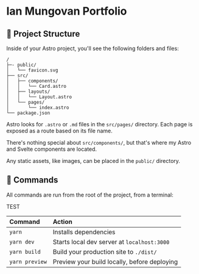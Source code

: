 # Ian Mungovan Portfolio

## 🚀 Project Structure

Inside of your Astro project, you'll see the following folders and files:

```
/
├─- public/
│   └── favicon.svg
├── src/
│   ├── components/
│   │   └── Card.astro
│   ├── layouts/
│   │   └── Layout.astro
│   └── pages/
│       └── index.astro
└── package.json
```

Astro looks for `.astro` or `.md` files in the `src/pages/` directory. Each page is exposed as a route based on its file name.

There's nothing special about `src/components/`, but that's where my Astro and Svelte components are located.

Any static assets, like images, can be placed in the `public/` directory.

## 🧞 Commands

All commands are run from the root of the project, from a terminal:

TEST

| Command        | Action                                       |
| :------------- | :------------------------------------------- |
| `yarn`         | Installs dependencies                        |
| `yarn dev`     | Starts local dev server at `localhost:3000`  |
| `yarn build`   | Build your production site to `./dist/`      |
| `yarn preview` | Preview your build locally, before deploying |

